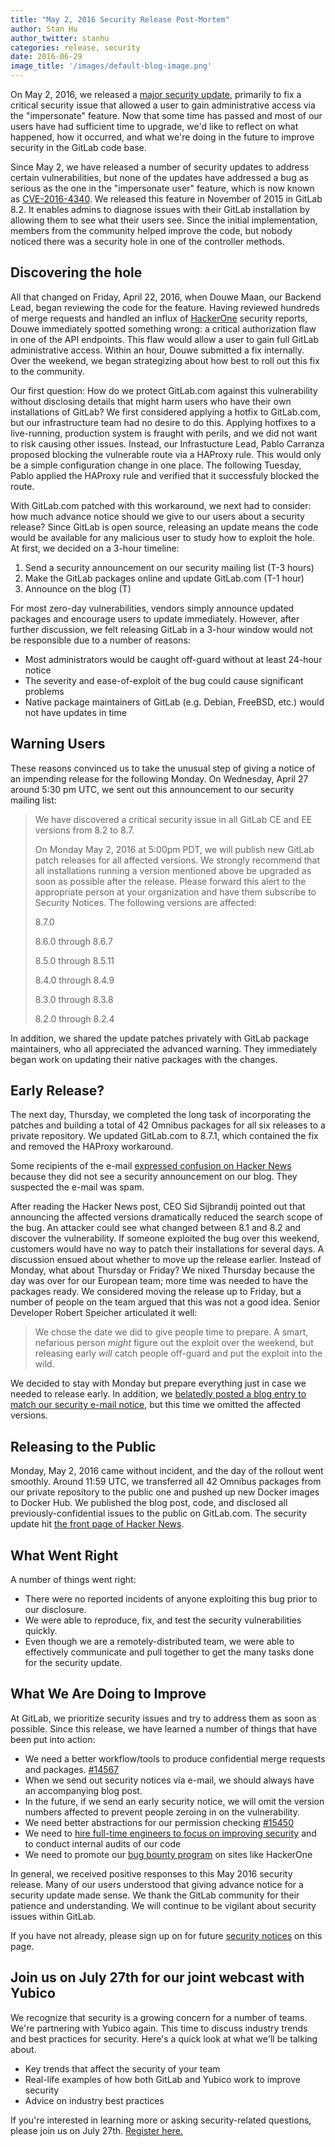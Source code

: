 ```yaml
---
title: "May 2, 2016 Security Release Post-Mortem"
author: Stan Hu
author_twitter: stanhu
categories: release, security
date: 2016-06-29
image_title: '/images/default-blog-image.png'
---
```


On May 2, 2016, we released a [major security
update](https://about.gitlab.com/2016/05/02/cve-2016-4340-patches/), primarily
to fix a critical security issue that allowed a user to gain administrative
access via the "impersonate" feature. Now that some time has passed and most
of our users have had sufficient time to upgrade, we'd like to reflect on what
happened, how it occurred, and what we're doing in the future to improve
security in the GitLab code base.

<!-- more -->

Since May 2, we have released a number of security updates to address certain
vulnerabilities, but none of the updates have addressed a bug as serious as
the one in the "impersonate user" feature, which is now known as
[CVE-2016-4340](https://cve.mitre.org/cgi-bin/cvename.cgi?name=CVE-2016-4340).
We released this feature in November of 2015 in GitLab 8.2. It enables admins
to diagnose issues with their GitLab installation by allowing them to see what
their users see. Since the initial implementation, members from the community
helped improve the code, but nobody noticed there was a security hole in one
of the controller methods.

## Discovering the hole

All that changed on Friday, April 22, 2016, when Douwe Maan, our Backend Lead,
began reviewing the code for the feature. Having reviewed hundreds of merge
requests and handled an influx of [HackerOne](https://hackerone.com) security
reports, Douwe immediately spotted something wrong: a critical authorization
flaw in one of the API endpoints. This flaw would allow a user to gain full
GitLab administrative access. Within an hour, Douwe submitted a fix
internally. Over the weekend, we began strategizing about how best to roll out
this fix to the community.

Our first question: How do we protect GitLab.com against this vulnerability
without disclosing details that might harm users who have their own
installations of GitLab? We first considered applying a hotfix to GitLab.com,
but our infrastructure team had no desire to do this. Applying hotfixes to a
live-running, production system is fraught with perils, and we did not want to
risk causing other issues. Instead, our Infrastucture Lead, Pablo Carranza
proposed blocking the vulnerable route via a HAProxy rule. This would only be
a simple configuration change in one place. The following Tuesday, Pablo
applied the HAProxy rule and verified that it successfuly blocked the route.

With GitLab.com patched with this workaround, we next had to consider: how
much advance notice should we give to our users about a security release?
Since GitLab is open source, releasing an update means the code would be
available for any malicious user to study how to exploit the hole. At first,
we decided on a 3-hour timeline:

1. Send a security announcement on our security mailing list (T-3 hours)
2. Make the GitLab packages online and update GitLab.com (T-1 hour)
3. Announce on the blog (T)

For most zero-day vulnerabilities, vendors simply announce updated packages and
encourage users to update immediately. However, after further discussion, we
felt releasing GitLab in a 3-hour window would not be responsible due to a
number of reasons:

* Most administrators would be caught off-guard without at least 24-hour notice
* The severity and ease-of-exploit of the bug could cause significant problems
* Native package maintainers of GitLab (e.g. Debian, FreeBSD, etc.) would not
have updates in time

## Warning Users

These reasons convinced us to take the unusual step of giving a notice of an
impending release for the following Monday. On Wednesday, April 27 around
5:30 pm UTC, we sent out this announcement to our security mailing list:

> We have discovered a critical security issue in all GitLab CE and EE versions from 8.2 to 8.7.
>
> On Monday May 2, 2016 at 5:00pm PDT, we will publish new GitLab patch releases
> for all affected versions. We strongly recommend that all installations
> running a version mentioned above be upgraded as soon as possible after the
> release. Please forward this alert to the appropriate person at your
> organization and have them subscribe to Security Notices. The following
> versions are affected:
>
> 8.7.0
>
> 8.6.0 through 8.6.7
>
> 8.5.0 through 8.5.11
>
> 8.4.0 through 8.4.9
>
> 8.3.0 through 8.3.8
>
> 8.2.0 through 8.2.4

In addition, we shared the update patches privately with GitLab package
maintainers, who all appreciated the advanced warning. They immediately began
work on updating their native packages with the changes.

## Early Release?

The next day, Thursday, we completed the long task of incorporating the
patches and building a total of 42 Omnibus packages for all six releases to a
private repository. We updated GitLab.com to 8.7.1, which contained the fix
and removed the HAProxy workaround.

Some recipients of the e-mail [expressed confusion on Hacker
News](https://news.ycombinator.com/item?id=11582634) because they did not see
a security announcement on our blog. They suspected the e-mail was spam.

After reading the Hacker News post, CEO Sid Sijbrandij pointed out that
announcing the affected versions dramatically reduced the search scope of the
bug. An attacker could see what changed between 8.1 and 8.2 and discover the
vulnerability. If someone exploited the bug over this weekend, customers would
have no way to patch their installations for several days. A discussion ensued
about whether to move up the release earlier. Instead of Monday, what about
Thursday or Friday? We nixed Thursday because the day was over for our
European team; more time was needed to have the packages ready. We considered
moving the release up to Friday, but a number of people on the team argued that
this was not a good idea. Senior Developer Robert Speicher articulated it well:

> We chose the date we did to give people time to prepare. A smart, nefarious
> person *might* figure out the exploit over the weekend, but releasing early
> *will* catch people off-guard and put the exploit into the wild.

We decided to stay with Monday but prepare everything just in case we needed
to release early. In addition, we [belatedly posted a blog entry to match our
security e-mail notice](https://about.gitlab.com/2016/04/28/gitlab-major-security-update-for-cve-2016-4340/),
but this time we omitted the affected versions.

## Releasing to the Public

Monday, May 2, 2016 came without incident, and the day of the rollout went
smoothly. Around 11:59 UTC, we transferred all 42 Omnibus packages from our
private repository to the public one and pushed up new Docker images to Docker
Hub. We published the blog post, code, and disclosed all
previously-confidential issues to the public on GitLab.com. The security
update hit [the front page of Hacker
News](https://news.ycombinator.com/item?id=11617299).

## What Went Right

A number of things went right:

* There were no reported incidents of anyone exploiting this bug prior to our disclosure.
* We were able to reproduce, fix, and test the security vulnerabilities quickly.
* Even though we are a remotely-distributed team, we were able to effectively communicate and
pull together to get the many tasks done for the security update.

## What We Are Doing to Improve

At GitLab, we prioritize security issues and try to address them as soon as
possible. Since this release, we have learned a number of things that have
been put into action:

* We need a better workflow/tools to produce confidential merge requests and packages. [#14567]
* When we send out security notices via e-mail, we should always have an accompanying blog post.
* In the future, if we send an early security notice, we will omit the version
numbers affected to prevent people zeroing in on the vulnerability.
* We need better abstractions for our permission checking [#15450]
* We need to [hire full-time engineers to focus on improving security] and to conduct internal audits of our code
* We need to promote our [bug bounty program] on sites like HackerOne

[#14567]: https://gitlab.com/gitlab-org/gitlab-ce/issues/14567
[#15450]: https://gitlab.com/gitlab-org/gitlab-ce/issues/15450
[bug bounty program]: https://hackerone.com/gitlab
[hire full-time engineers to focus on improving security]: https://about.gitlab.com/jobs/security-engineer/

In general, we received positive responses to this May 2016 security
release. Many of our users understood that giving advance notice for a
security update made sense. We thank the GitLab community for their patience
and understanding. We will continue to be vigilant about security issues
within GitLab.

If you have not already, please sign up on for future [security
notices](https://about.gitlab.com/contact/) on this page.

## Join us on July 27th for our joint webcast with Yubico

We recognize that security is a growing concern for a number of teams. We're partnering with 
Yubico again. This time to discuss industry trends and best practices for security. Here's
a quick look at what we'll be talking about.

* Key trends that affect the security of your team
* Real-life examples of how both GitLab and Yubico work to improve security
* Advice on industry best practices

If you're interested in learning more or asking security-related questions, please 
join us on July 27th. [Register here.](https://page.gitlab.com/July27WebcastSecurityWebcastwYubico_LandingPage.html) 
